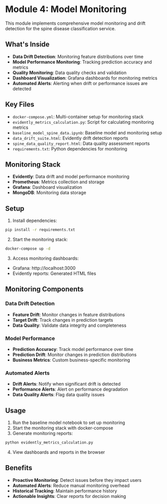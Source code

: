# Module 4: Model Monitoring

This module implements comprehensive model monitoring and drift detection for the spine disease classification service.

## What's Inside

- **Data Drift Detection**: Monitoring feature distributions over time
- **Model Performance Monitoring**: Tracking prediction accuracy and metrics
- **Quality Monitoring**: Data quality checks and validation
- **Dashboard Visualization**: Grafana dashboards for monitoring metrics
- **Automated Alerts**: Alerting when drift or performance issues are detected

## Key Files

- `docker-compose.yml`: Multi-container setup for monitoring stack
- `evidently_metrics_calculation.py`: Script for calculating monitoring metrics
- `baseline_model_spine_data.ipynb`: Baseline model and monitoring setup
- `data_drift_suite.html`: Evidently drift detection reports
- `spine_data_quality_report.html`: Data quality assessment reports
- `requirements.txt`: Python dependencies for monitoring

## Monitoring Stack

- **Evidently**: Data drift and model performance monitoring
- **Prometheus**: Metrics collection and storage
- **Grafana**: Dashboard visualization
- **MongoDB**: Monitoring data storage

## Setup

1. Install dependencies:
```bash
pip install -r requirements.txt
```

2. Start the monitoring stack:
```bash
docker-compose up -d
```

3. Access monitoring dashboards:
- Grafana: http://localhost:3000
- Evidently reports: Generated HTML files

## Monitoring Components

### Data Drift Detection
- **Feature Drift**: Monitor changes in feature distributions
- **Target Drift**: Track changes in prediction targets
- **Data Quality**: Validate data integrity and completeness

### Model Performance
- **Prediction Accuracy**: Track model performance over time
- **Prediction Drift**: Monitor changes in prediction distributions
- **Business Metrics**: Custom business-specific monitoring

### Automated Alerts
- **Drift Alerts**: Notify when significant drift is detected
- **Performance Alerts**: Alert on performance degradation
- **Data Quality Alerts**: Flag data quality issues

## Usage

1. Run the baseline model notebook to set up monitoring
2. Start the monitoring stack with docker-compose
3. Generate monitoring reports:
```bash
python evidently_metrics_calculation.py
```

4. View dashboards and reports in the browser

## Benefits

- **Proactive Monitoring**: Detect issues before they impact users
- **Automated Alerts**: Reduce manual monitoring overhead
- **Historical Tracking**: Maintain performance history
- **Actionable Insights**: Clear reports for decision making 